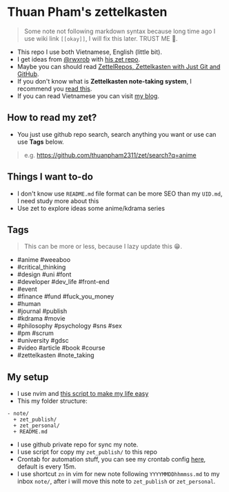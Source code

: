 # Thuan Pham's zettelkasten

> Some note not following markdown syntax because long time ago I use wiki link `[[okay]]`, I will fix this later. TRUST ME 🤣.

- This repo I use both Vietnamese, English (little bit).
- I get ideas from [@rwxrob](https://github.com/rwxrob) with [his zet repo](https://github.com/rwxrob/zet).
- Maybe you can should read [ZettelRepos, Zettelkasten with Just Git and GitHub](https://github.com/rwxrob/zet/tree/main/20210502004642).
- If you don't know what is **Zettelkasten note-taking system**, I recommend you [read this](https://zettelkasten.de/posts/overview/).
- If you can read Vietnamese you can visit [my blog](http://thuanpham2311.github.io/).

## How to read my zet?

- You just use github repo search, search anything you want or use can use **Tags** below.
> e.g. <https://github.com/thuanpham2311/zet/search?q=anime>

## Things I want to-do

- I don't know use `README.md` file format can be more SEO than my `UID.md`, I need study more about this
- Use zet to explore ideas some anime/kdrama series

## Tags

> This can be more or less, because I lazy update this 😁.

- #anime #weeaboo
- #critical_thinking
- #design #uni #font
- #developer #dev_life #front-end
- #event
- #finance #fund #fuck_you_money
- #human
- #journal #publish
- #kdrama #movie
- #philosophy #psychology #sns #sex
- #pm #scrum
- #university #gdsc
- #video #article #book #course
- #zettelkasten #note_taking

## My setup

- I use nvim and [this script to make my life easy](https://github.com/thuanpham2311/dotfiles/search?q=ZettelHome&type=)
- This my folder structure:

```
- note/
  + zet_publish/
  + zet_personal/
  + README.md
```

- I use github private repo for sync my note.
- I use script for copy my `zet_publish/` to this repo
- Crontab for automation stuff, you can see my crontab config [here](https://github.com/thuanpham2311/dotfiles/search?q=crontab), default is every 15m.
- I use shortcut `zn` in vim for new note following `YYYYMMDDhhmmss.md` to my inbox `note/`, after i will move this note to `zet_publish` or `zet_personal`.

